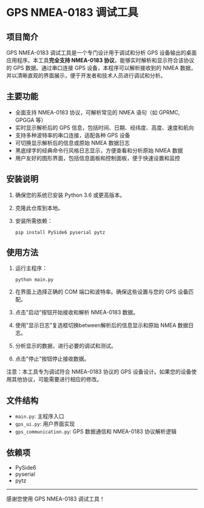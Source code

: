 # GPS NMEA-0183 调试工具

## 项目简介

GPS NMEA-0183 调试工具是一个专门设计用于调试和分析 GPS 设备输出的桌面应用程序。本工具**完全支持 NMEA-0183 协议**，能够实时解析和显示符合该协议的 GPS 数据。通过串口连接 GPS 设备，本程序可以解析接收到的 NMEA 数据，并以清晰直观的界面展示，便于开发者和技术人员进行调试和分析。

## 主要功能

- 全面支持 NMEA-0183 协议，可解析常见的 NMEA 语句（如 GPRMC, GPGGA 等）
- 实时显示解析后的 GPS 信息，包括时间、日期、经纬度、高度、速度和航向
- 支持多种波特率的串口连接，适配各种 GPS 设备
- 可切换显示解析后的信息或原始 NMEA 数据日志
- 黑底绿字的经典命令行风格日志显示，方便查看和分析原始 NMEA 数据
- 用户友好的图形界面，包括信息面板和控制面板，便于快速设置和监控

## 安装说明

1. 确保您的系统已安装 Python 3.6 或更高版本。

2. 克隆此仓库到本地。

3. 安装所需依赖：
   ```
   pip install PySide6 pyserial pytz
   ```

## 使用方法

1. 运行主程序：
   ```
   python main.py
   ```

2. 在界面上选择正确的 COM 端口和波特率。确保这些设置与您的 GPS 设备匹配。

3. 点击"启动"按钮开始接收和解析 NMEA-0183 数据。

4. 使用"显示日志"复选框切换between解析后的信息显示和原始 NMEA 数据日志。

5. 分析显示的数据，进行必要的调试和测试。

6. 点击"停止"按钮停止接收数据。

注意：本工具专为调试符合 NMEA-0183 协议的 GPS 设备设计。如果您的设备使用其他协议，可能需要进行相应的修改。

## 文件结构

- `main.py`: 主程序入口
- `gps_ui.py`: 用户界面实现
- `gps_communication.py`: GPS 数据通信和 NMEA-0183 协议解析逻辑

## 依赖项

- PySide6
- pyserial
- pytz


---

感谢您使用 GPS NMEA-0183 调试工具！
